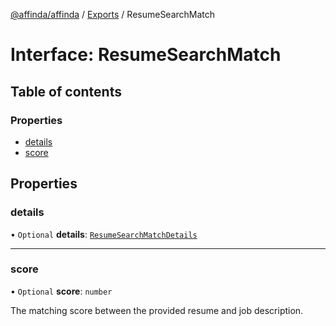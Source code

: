[@affinda/affinda](../README.md) / [Exports](../modules.md) / ResumeSearchMatch

# Interface: ResumeSearchMatch

## Table of contents

### Properties

- [details](ResumeSearchMatch.md#details)
- [score](ResumeSearchMatch.md#score)

## Properties

### details

• `Optional` **details**: [`ResumeSearchMatchDetails`](ResumeSearchMatchDetails.md)

___

### score

• `Optional` **score**: `number`

The matching score between the provided resume and job description.
